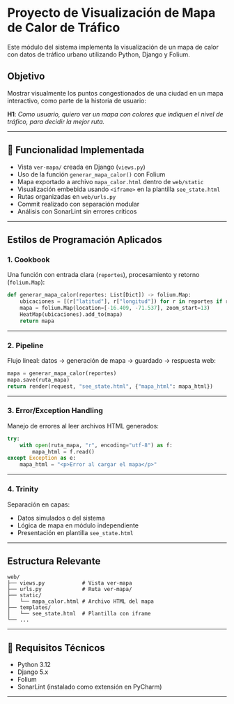 
# Proyecto de Visualización de Mapa de Calor de Tráfico

Este módulo del sistema implementa la visualización de un mapa de calor con datos de tráfico urbano utilizando Python, Django y Folium.

##  Objetivo
Mostrar visualmente los puntos congestionados de una ciudad en un mapa interactivo, como parte de la historia de usuario:

**H1**: _Como usuario, quiero ver un mapa con colores que indiquen el nivel de tráfico, para decidir la mejor ruta._

---

## 🚀 Funcionalidad Implementada

- Vista `ver-mapa/` creada en Django (`views.py`)
- Uso de la función `generar_mapa_calor()` con Folium
- Mapa exportado a archivo `mapa_calor.html` dentro de `web/static`
- Visualización embebida usando `<iframe>` en la plantilla `see_state.html`
- Rutas organizadas en `web/urls.py`
- Commit realizado con separación modular
- Análisis con SonarLint sin errores críticos

---

## Estilos de Programación Aplicados

### 1. Cookbook

Una función con entrada clara (`reportes`), procesamiento y retorno (`folium.Map`):

```python
def generar_mapa_calor(reportes: List[Dict]) -> folium.Map:
    ubicaciones = [(r["latitud"], r["longitud"]) for r in reportes if r.get("estado") == "congestionado"]
    mapa = folium.Map(location=[-16.409, -71.537], zoom_start=13)
    HeatMap(ubicaciones).add_to(mapa)
    return mapa
```

---

### 2.  Pipeline

Flujo lineal: datos → generación de mapa → guardado → respuesta web:

```python
mapa = generar_mapa_calor(reportes)
mapa.save(ruta_mapa)
return render(request, "see_state.html", {"mapa_html": mapa_html})
```

---

### 3. Error/Exception Handling

Manejo de errores al leer archivos HTML generados:

```python
try:
    with open(ruta_mapa, "r", encoding="utf-8") as f:
        mapa_html = f.read()
except Exception as e:
    mapa_html = "<p>Error al cargar el mapa</p>"
```

---

### 4. Trinity

Separación en capas:
- Datos simulados o del sistema
- Lógica de mapa en módulo independiente
- Presentación en plantilla `see_state.html`

---

## Estructura Relevante

```
web/
├── views.py            # Vista ver-mapa
├── urls.py             # Ruta ver-mapa/
├── static/
│   └── mapa_calor.html # Archivo HTML del mapa
├── templates/
│   └── see_state.html  # Plantilla con iframe
└── ...
```

---

## 🧪 Requisitos Técnicos

- Python 3.12
- Django 5.x
- Folium
- SonarLint (instalado como extensión en PyCharm)

---
